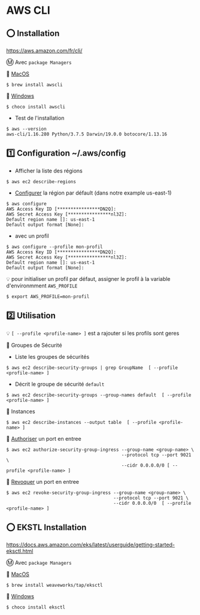# AWS CLI

## :o: Installation

https://aws.amazon.com/fr/cli/

:m: Avec `package Managers`

:pushpin: [MacOS](https://formulae.brew.sh/formula/awscli)

```
$ brew install awscli
```

:pushpin: [Windows](https://chocolatey.org/packages/awscli)

```
$ choco install awscli
```

* Test de l'installation

```
$ aws --version
aws-cli/1.16.280 Python/3.7.5 Darwin/19.0.0 botocore/1.13.16
```

## :one: Configuration ~/.aws/config

* Afficher la liste des régions

```
$ aws ec2 describe-regions
```

* [Configurer](https://docs.aws.amazon.com/cli/latest/userguide/cli-chap-configure.html) la  région par défault (dans notre example us-east-1)

```
$ aws configure
AWS Access Key ID [****************DN2Q]: 
AWS Secret Access Key [****************nl3Z]: 
Default region name []: us-east-1
Default output format [None]:
```

* avec un profil

```
$ aws configure --profile mon-profil
AWS Access Key ID [****************DN2Q]: 
AWS Secret Access Key [****************nl3Z]: 
Default region name []: us-east-1
Default output format [None]:
```

:bulb: pour initialiser un profil par défaut, assigner le profil à la variable d'environmment `AWS_PROFILE`

```
$ export AWS_PROFILE=mon-profil
```

## :two: Utilisation

:bulb: `[ --profile <profile-name> ]` est a rajouter si les profils sont geres

:pushpin:  Groupes de Sécurité

* Liste les groupes de sécurités  

```
$ aws ec2 describe-security-groups | grep GroupName  [ --profile <profile-name> ]
```

* Décrit le groupe de sécurité `default`

```
$ aws ec2 describe-security-groups --group-names default  [ --profile <profile-name> ]
```

:pushpin:  Instances

```
$ aws ec2 describe-instances --output table  [ --profile <profile-name> ]
```

:pushpin:  [Authoriser](https://docs.aws.amazon.com/cli/latest/reference/ec2/authorize-security-group-ingress.html) un port en entree

```
$ aws ec2 authorize-security-group-ingress --group-name <group-name> \
                                           --protocol tcp --port 9021 \
                                           --cidr 0.0.0.0/0 [ --profile <profile-name> ]
```

:pushpin:  [Revoquer](https://docs.aws.amazon.com/cli/latest/reference/ec2/revoke-security-group-ingress.html) un port en entree

```
$ aws ec2 revoke-security-group-ingress --group-name <group-name> \
                                        --protocol tcp --port 9021 \
                                        --cidr 0.0.0.0/0  [ --profile <profile-name> ]
```

## :o: EKSTL Installation

https://docs.aws.amazon.com/eks/latest/userguide/getting-started-eksctl.html

:m: Avec `package Managers`

:pushpin: [MacOS](https://formulae.brew.sh/formula/awscli)

```
$ brew install weaveworks/tap/eksctl
```

:pushpin: [Windows](https://chocolatey.org/packages/awscli)

```
$ choco install eksctl
```
